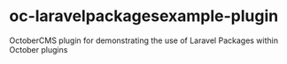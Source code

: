 # oc-laravelpackagesexample-plugin
OctoberCMS plugin for demonstrating the use of Laravel Packages within October plugins